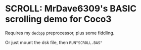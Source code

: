 SCROLL: MrDave6309's BASIC scrolling demo for Coco3
==========

Requires my `decbpp` preprocessor, plus some fiddling.

Or just mount the dsk file, then `RUN"SCROLL.BAS"`

